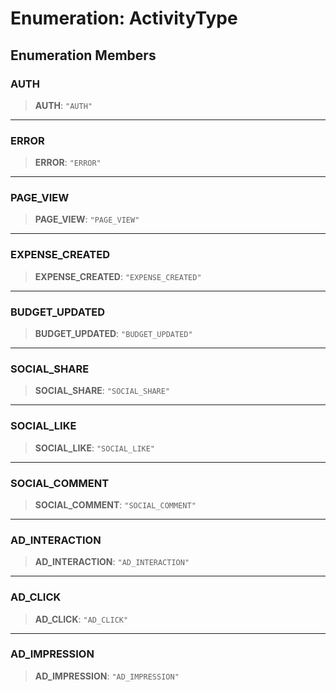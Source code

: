 # Enumeration: ActivityType

## Enumeration Members

### AUTH

> **AUTH**: `"AUTH"`

***

### ERROR

> **ERROR**: `"ERROR"`

***

### PAGE\_VIEW

> **PAGE\_VIEW**: `"PAGE_VIEW"`

***

### EXPENSE\_CREATED

> **EXPENSE\_CREATED**: `"EXPENSE_CREATED"`

***

### BUDGET\_UPDATED

> **BUDGET\_UPDATED**: `"BUDGET_UPDATED"`

***

### SOCIAL\_SHARE

> **SOCIAL\_SHARE**: `"SOCIAL_SHARE"`

***

### SOCIAL\_LIKE

> **SOCIAL\_LIKE**: `"SOCIAL_LIKE"`

***

### SOCIAL\_COMMENT

> **SOCIAL\_COMMENT**: `"SOCIAL_COMMENT"`

***

### AD\_INTERACTION

> **AD\_INTERACTION**: `"AD_INTERACTION"`

***

### AD\_CLICK

> **AD\_CLICK**: `"AD_CLICK"`

***

### AD\_IMPRESSION

> **AD\_IMPRESSION**: `"AD_IMPRESSION"`
